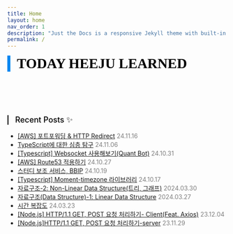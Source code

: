 ```yaml
---
title: Home
layout: home
nav_order: 1
description: "Just the Docs is a responsive Jekyll theme with built-in search that is easily customizable and hosted on GitHub Pages."
permalink: /
---
```


<div style="font-family: serif; font-size:32px; font-weight: 800; border-left: 7px solid #0687f0; padding-left:15px !important; color:#000000; margin-bottom: 50px;">TODAY HEEJU LEARNED</div>

<div style="font-size:18px; font-weight: 500; border-left: 3px solid #404040; padding-left:15px !important; color:#000000; margin-top:100px; margin-bottom:15px;">Recent Posts ✨</div>

<ul>
    <li>
        <a href="https://kang-heeju.github.io/docs/cloud/port-forward-redirection/">[AWS] 포트포워딩 & HTTP Redirect</a>
        <span style="color:#808080">24.11.16</span>
    </li>
    <li>
        <a href="https://kang-heeju.github.io/docs/typescript_NestJS/typescript/">TypeScript에 대한 심층 탐구</a>
        <span style="color:#808080">24.11.06</span>
    </li>
    <li>
        <a href="https://kang-heeju.github.io/docs/typescript_NestJS/websocket/">[Typescript] Websocket 사용해보기(Quant Bot)</a>
        <span style="color:#808080">24.10.31</span>
    </li>
    <li>
        <a href="https://kang-heeju.github.io/docs/cloud/route53/">[AWS] Route53 적용하기</a>
        <span style="color:#808080">24.10.27</span>
    </li>
    <li>
        <a href="https://kang-heeju.github.io/docs/projects/BBIP/">스터디 보조 서비스, BBIP</a>
        <span style="color:#808080">24.10.19</span>
    </li>
    <li>
        <a href="https://kang-heeju.github.io/docs/typescript_NestJS/moment-timezone/">[Typescript] Moment-timezone 라이브러리</a>
        <span style="color:#808080">24.10.17</span>
    </li>
    <li>
        <a href="https://kang-heeju.github.io/docs/algorithm/data-structure-2/">자료구조-2: Non-Linear Data Structure(트리, 그래프)</a>
        <span style="color:#808080">2024.03.30</span>
    </li>
    <li>
        <a href="https://kang-heeju.github.io/docs/algorithm/data-structure-1/">자료구조(Data Structure)-1: Linear Data Structure</a>
        <span style="color:#808080">2024.03.27</span>
    </li>
    <li>
        <a href= "https://kang-heeju.github.io/docs/algorithm/time-complexity/">시간 복잡도</a>
        <span style="color:#808080">24.03.23</span>
    </li>
        <li>
        <a href= "https://kang-heeju.github.io/docs/nodeJS/http-client/">[Node.js] HTTP/1.1 GET, POST 요청 처리하기- Client(Feat. Axios)</a>
        <span style="color:#808080">23.12.04</span>
    </li>
        <li>
        <a href= "https://kang-heeju.github.io/docs/nodeJS/http-server/">[Node.js]HTTP/1.1 GET, POST 요청 처리하기-server</a>
        <span style="color:#808080">23.11.29</span>
    </li>
</ul>
